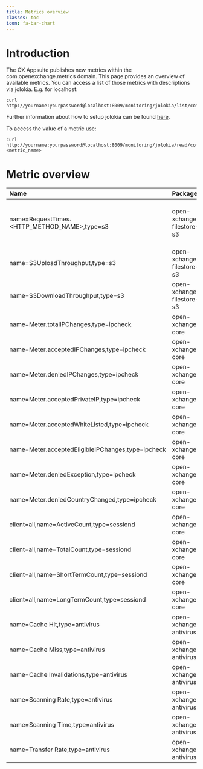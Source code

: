 ```yaml
---
title: Metrics overview
classes: toc
icon: fa-bar-chart
---
```


# Introduction

The OX Appsuite publishes new metrics within the com.openexchange.metrics domain. This page provides an overview of available metrics.
You can access a list of those metrics with descriptions via jolokia. E.g. for localhost:

```
curl http://yourname:yourpassword@localhost:8009/monitoring/jolokia/list/com.openexchange.metrics
```

Further information about how to setup jolokia can be found [here](jolokia.html).

To access the value of a metric use:

```
curl http://yourname:yourpassword@localhost:8009/monitoring/jolokia/read/com.openexchange.metrics:<metric_name>
```

# Metric overview

| Name                                              | Package                   | Additional info         | Required configuration |
|:--------------------------------------------------|:--------------------------|:------------------------|:----------------------:|
| name=RequestTimes.<HTTP_METHOD_NAME>,type=s3      | open-xchange-filestore-s3 | The <HTTP_METHOD_NAME> must be replaced with the corresponding http method (e.g. 'GET' or 'PUT'). | [property](https://documentation.open-xchange.com/components/middleware/config{{ site.baseurl }}/#mode=search&term=com.openexchange.filestore.s3.metricCollection) |
| name=S3UploadThroughput,type=s3                   | open-xchange-filestore-s3 ||[property](https://documentation.open-xchange.com/components/middleware/config{{ site.baseurl }}/#mode=search&term=com.openexchange.filestore.s3.metricCollection) |
| name=S3DownloadThroughput,type=s3                 | open-xchange-filestore-s3 ||[property](https://documentation.open-xchange.com/components/middleware/config{{ site.baseurl }}/#mode=search&term=com.openexchange.filestore.s3.metricCollection) |
| name=Meter.totalIPChanges,type=ipcheck            | open-xchange-core |||
| name=Meter.acceptedIPChanges,type=ipcheck         | open-xchange-core |||
| name=Meter.deniedIPChanges,type=ipcheck           | open-xchange-core |||
| name=Meter.acceptedPrivateIP,type=ipcheck         | open-xchange-core |||
| name=Meter.acceptedWhiteListed,type=ipcheck       | open-xchange-core |||
| name=Meter.acceptedEligibleIPChanges,type=ipcheck | open-xchange-core |||
| name=Meter.deniedException,type=ipcheck           | open-xchange-core |||
| name=Meter.deniedCountryChanged,type=ipcheck      | open-xchange-core |||
| client=all,name=ActiveCount,type=sessiond         | open-xchange-core |||
| client=all,name=TotalCount,type=sessiond          | open-xchange-core |||
| client=all,name=ShortTermCount,type=sessiond      | open-xchange-core |||
| client=all,name=LongTermCount,type=sessiond       | open-xchange-core |||
| name=Cache Hit,type=antivirus                     | open-xchange-antivirus |||
| name=Cache Miss,type=antivirus                    | open-xchange-antivirus |||
| name=Cache Invalidations,type=antivirus           | open-xchange-antivirus |||
| name=Scanning Rate,type=antivirus                 | open-xchange-antivirus |||
| name=Scanning Time,type=antivirus                 | open-xchange-antivirus |||
| name=Transfer Rate,type=antivirus                 | open-xchange-antivirus |||
